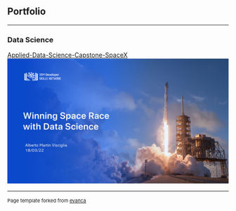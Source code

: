 ## Portfolio

---

### Data Science 

[Applied-Data-Science-Capstone-SpaceX](https://github.com/VM-137/SpaceX-Capstone)
<img src="https://raw.githubusercontent.com/VM-137/SpaceX-Capstone/master/index.png">

---
<p style="font-size:11px">Page template forked from <a href="https://github.com/evanca/quick-portfolio">evanca</a></p>
<!-- Remove above link if you don't want to attibute -->
